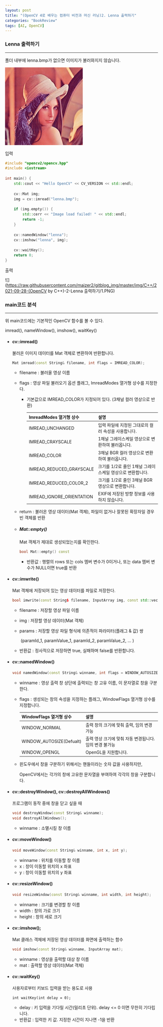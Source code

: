 ```yaml
---
layout: post
title: "(OpenCV 4로 배우는 컴퓨터 비전과 머신 러닝)2. Lenna 출력하기"
categories: "BookReview"
tags: [AI, OpenCV]
---
```




### Lenna 출력하기

---

폴더 내부에 lenna.bmp가 없으면 이미지가 불러와지지 않습니다.

![](https://raw.githubusercontent.com/maizer2/-Cpp-OpenCV/main/lenna.bmp)

입력

```C++
#include "opencv2/opencv.hpp"
#include <iostream>

int main() {
	std::cout << "Hello OpenCV" << CV_VERSION << std::endl;
	
	cv::Mat img;
	img = cv::imread("lenna.bmp");

	if (img.empty()) {
		std::cerr << "Image load failed! " << std::endl;
		return -1;
	}

	cv::namedWindow("lenna");
	cv::imshow("lenna", img);

	cv::waitKey();
	return 0;
}
```

출력

![](https://raw.githubusercontent.com/maizer2/gitblog_img/master/img/C++/2021-09-28-(OpenCV by C++)-2-Lenna 출력하기/1.PNG)



### main코드 분석

---

위 main코드에는 기본적인 OpenCV 함수를 볼 수 있다.

imread(), nameWindow(), imshow(), waitKey()



* #### cv::imread()

  불러온 이미지 데이터를 Mat 객체로 변환하여 반환합니다.

  ```C++
  Mat imread(const String& filename, int flags = IMREAD_COLOR);
  ```

  * filename : 불러올 영상 이름

  * flags        :  영상 파일 불러오기 옵션 플래그, ImreadModes 열거형 상수를 지정한다. 

    * 기본값으로 IMREAD_COLOR가 지정되어 있다. (3채널 컬러 영상으로 반환)

      | ImreadModes 열거형 상수   | 설명                                                      |
      | ------------------------- | :-------------------------------------------------------- |
      | IMREAD_UNCHANGED          | 입력 파일에 지정된 그대로의 컬러 속성을 사용합니다.       |
      | IMREAD_CRAYSCALE          | 1채널 그레이스케일 영상으로 변환하여 불러옵니다.          |
      | IMREAD_COLOR              | 3채널 BGR 컬러 영상으로 변환하여 불러옵니다.              |
      | IMREAD_REDUCED_GRAYSCALE  | 크기를 1/2로 줄인 1채널 그레이스케일 영상으로 변환합니다. |
      | IMREAD_REDUCED_COLOR_2    | 크기를 1/2로 줄인 3채널 BGR 영상으로 변환합니다.          |
      | IMREAD_IGNORE_ORIENTATION | EXIF에 저장된 방향 정보를 사용하지 않습니다.              |

  * return     : 불러온 영상 데이터(Mat 객체), 파일이 없거나 잘못된 확장자일 경우 빈 객체를 반환

  

  * ##### Mat::empty()

    Mat 객체가 제대로 생성되었는지를 확인한다.
    
    ```c++
    bool Mat::empty() const
    ```
    
    * 반환값 : 행렬의 rows 또는 cols 멤버 변수가 0이거나, 또는 data 멤버 변수가 NULL이면 true를 반환
    
      

* #### cv::imwrite()

  Mat 객체에 저장되어 있는 영상 데이터를 파일로 저장한다.

  ``` C++
  bool imwrite(const String$ filename, InputArray img, const std::vector<int>& params = std::vector<int>());
  ```

  * filename : 저장할 영상 파일 이름

  * img          : 저장할 영상 데이터(Mat 객체)

  * params   : 저장할 영상 파일 형식에 의존적이 파라미터(플래그 & 값) 쌍 

    ​				   (paramId_1, paramValue_1, paramId_2, paramValue_2, ... )

  * 반환값     : 정사적으로 저장하면 true, 실패하며 false를 반환합니다.
  
    
  
* #### cv::namedWindow()

  ```C++
  void namedWindow(const String& winname, int flags = WINDOW_AUTOSIZE);
  ```

  * winname : 영상 출력 창 상단에 출력되는 창 고유 이름, 이 문자열로 창을 구분한다.

  * flags         : 생성되는 창의 속성을 지정하는 플래그, WindowFlags 열거형 상수를 지정합니다.

    | WindowFlags 열거형 상수  | 설명                                                    |
    | ------------------------ | ------------------------------------------------------- |
    | WINDOW_NORMAL            | 출력 창의 크기에 맞춰 출력, 임의 변경 가능              |
    | WINDOW_AUTOSIZE(Defualt) | 출력 영상 크기에 맞춰 자동 변경됩니다. 임의 변경 불가능 |
    | WINDOW_OPENGL            | OpenGL을 지원합니다.                                    |

    

  * 윈도우에서 창을 구분하기 위해서는 핸들이라는 숫자 값을 사용하지만, 

    OpenCV에서는 각가의 창에 고유한 문자열을 부여하여 각각의 창을 구분합니다.



* #### cv::destroyWindow(), cv::destroyAllWindows()

  프로그램이 동작 중에 창을 닫고 싶을 때

  ```c++
  void destroyWindow(const String& winname);
  void destroyAllWindows();
  ```

  * winname : 소멸시킬 창 이름



* #### cv::moveWindow()

  ```c++
  void moveWindow(const String& winname, int x, int y);
  ```

  * winname : 위치를 이동할 창 이름
  * x                : 창이 이동할 위치의 x 좌표
  * y                : 창이 이동할 위치의 y 좌표



* #### cv::resizeWindow()

  ```c++
  void resizeWindow(const String& winname, int width, int height);
  ```

  * winname : 크기를 변경할 창 이름
  * width        : 창의 가로 크기
  * height       :  창의 세로 크기

* #### cv::imshow();

  Mat 클래스 객체에 저장된 영상 데이터를 화면에 출력하는 함수

  ```c++
  void imshow(const String& winname, InputArray mat);
  ```

  * winname : 영상을 출력할 대상 창 이름
  * mat          : 출력할 영상 데이터(Mat 객체)



* #### cv::waitKey()

  사용자로부터 키보드 입력을 받는 용도로 사용

  ```
  int waitKey(int delay = 0);
  ```

  * delay   : 키 입력을 기다릴 시간(밀리초 단위). delay <= 0 이면 무한히 기다립니다.
  * 반환값 : 입력한 키 값. 지정한 시간이 지나면 -1을 반환

  

